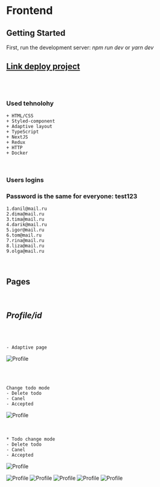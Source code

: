 # **Frontend** 
## Getting Started
First, run the development server: *npm run dev* or *yarn dev*


## [Link deploy project ](http://5.53.125.173/)

<br />

<br />


### Used tehnolohy

    + HTML/CSS
    + Styled-component
    + Adaptive layout
    + TypeScript
    + NextJS
    + Redux        
    + HTTP
    + Docker

<br />

### Users logins

### Password is the same for everyone: test123

    1.danil@mail.ru
    2.dima@mail.ru
    3.tima@mail.ru
    4.darik@mail.ru
    5.igor@mail.ru
    6.tom@mail.ru
    7.rina@mail.ru
    8.liza@mail.ru
    9.olga@mail.ru


<br />  

## **Pages**

<br />  

## *_Profile/id_* 
<br />  
<br />  

    - Adaptive page 

![Profile](https://i.postimg.cc/dVRdd671/Adaptiv.png)

<br />  
<br />  

    Change todo mode
    - Delete todo 
    - Canel
    - Accepted   

![Profile](https://i.postimg.cc/mgMxSzRh/change-Comment.png)
<br />  
<br />  

    * Todo change mode
    - Delete todo 
    - Canel
    - Accepted

![Profile](https://i.postimg.cc/NfbhCqrv/changetodo.png)

![Profile](https://i.postimg.cc/dVRdd671/Adaptiv.png)
![Profile](https://i.postimg.cc/dVRdd671/Adaptiv.png)
![Profile](https://i.postimg.cc/dVRdd671/Adaptiv.png)
![Profile](https://i.postimg.cc/dVRdd671/Adaptiv.png)
![Profile](https://i.postimg.cc/dVRdd671/Adaptiv.png)


    
    
